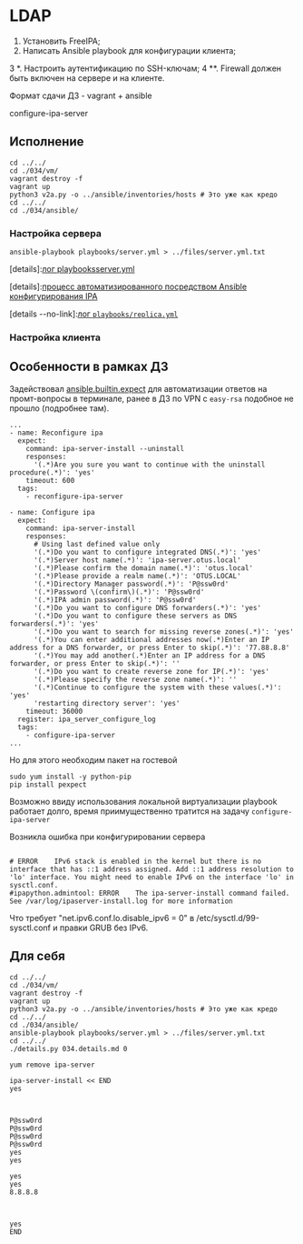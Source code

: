 # LDAP

1. Установить FreeIPA;
2. Написать Ansible playbook для конфигурации клиента;

3 *. Настроить аутентификацию по SSH-ключам;
4 **. Firewall должен быть включен на сервере и на клиенте.

Формат сдачи ДЗ - vagrant + ansible

configure-ipa-server

## Исполнение

```shell
cd ../../
cd ./034/vm/
vagrant destroy -f
vagrant up
python3 v2a.py -o ../ansible/inventories/hosts # Это уже как кредо
cd ../../
cd ./034/ansible/
```

### Настройка сервера

```shell
ansible-playbook playbooks/server.yml > ../files/server.yml.txt
```

[details]:[лог playbooksserver.yml](./034/files/server.yml.txt)

[details]:[процесс автоматизированного посредством Ansible конфигурирования IPA](./034/files/ipa_server_configure_log.txt)

[details --no-link]:[лог `playbooks/replica.yml`](./039/files/replica.yml.txt)
### Настройка клиента

## Особенности в рамках ДЗ

Задействовал [ansible.builtin.expect](https://docs.ansible.com/ansible/latest/collections/ansible/builtin/expect_module.html) для автоматизации ответов на промт-вопросы в терминале, ранее в ДЗ по VPN c `easy-rsa` подобное не прошло (подробнее там).

```properties
...
- name: Reconfigure ipa
  expect:
    command: ipa-server-install --uninstall
    responses:
      '(.*)Are you sure you want to continue with the uninstall procedure(.*)': 'yes'
    timeout: 600
  tags:
    - reconfigure-ipa-server

- name: Configure ipa
  expect:
    command: ipa-server-install
    responses:
      # Using last defined value only
      '(.*)Do you want to configure integrated DNS(.*)': 'yes'
      '(.*)Server host name(.*)': 'ipa-server.otus.local'
      '(.*)Please confirm the domain name(.*)': 'otus.local'
      '(.*)Please provide a realm name(.*)': 'OTUS.LOCAL'
      '(.*)Directory Manager password(.*)': 'P@ssw0rd'
      '(.*)Password \(confirm\)(.*)': 'P@ssw0rd'
      '(.*)IPA admin password(.*)': 'P@ssw0rd'
      '(.*)Do you want to configure DNS forwarders(.*)': 'yes'
      '(.*)Do you want to configure these servers as DNS forwarders(.*)': 'yes'
      '(.*)Do you want to search for missing reverse zones(.*)': 'yes'
      '(.*)You can enter additional addresses now(.*)Enter an IP address for a DNS forwarder, or press Enter to skip(.*)': '77.88.8.8'
      '(.*)You may add another(.*)Enter an IP address for a DNS forwarder, or press Enter to skip(.*)': ''
      '(.*)Do you want to create reverse zone for IP(.*)': 'yes'
      '(.*)Please specify the reverse zone name(.*)': ''
      '(.*)Continue to configure the system with these values(.*)': 'yes'
      'restarting directory server': 'yes'
    timeout: 36000
  register: ipa_server_configure_log
  tags:
    - configure-ipa-server
...
```

Но для этого необходим пакет на гостевой 
```shell
sudo yum install -y python-pip
pip install pexpect
```

Возможно ввиду использования локальной виртуализации playbook работает долго, время приимущественно тратится на задачу `configure-ipa-server` 

Возникла ошибка при конфигурировании сервера
```text

# ERROR    IPv6 stack is enabled in the kernel but there is no interface that has ::1 address assigned. Add ::1 address resolution to 'lo' interface. You might need to enable IPv6 on the interface 'lo' in sysctl.conf.
#ipapython.admintool: ERROR    The ipa-server-install command failed. See /var/log/ipaserver-install.log for more information

```
Что требует "net.ipv6.conf.lo.disable_ipv6 = 0"  в /etc/sysctl.d/99-sysctl.conf и правки GRUB без IPv6.

## Для себя

```shell
cd ../../
cd ./034/vm/
vagrant destroy -f
vagrant up
python3 v2a.py -o ../ansible/inventories/hosts # Это уже как кредо
cd ../../
cd ./034/ansible/
ansible-playbook playbooks/server.yml > ../files/server.yml.txt
cd ../../
./details.py 034.details.md 0

```

```shell
yum remove ipa-server

ipa-server-install << END
yes



P@ssw0rd
P@ssw0rd
P@ssw0rd
P@ssw0rd
yes
yes

yes
yes
8.8.8.8



yes
END
```
